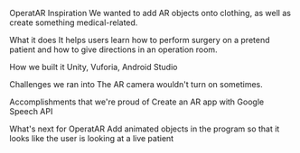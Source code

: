 OperatAR
Inspiration
We wanted to add AR objects onto clothing, as well as create something medical-related.

What it does
It helps users learn how to perform surgery on a pretend patient and how to give directions in an operation room.

How we built it
Unity, Vuforia, Android Studio

Challenges we ran into
The AR camera wouldn't turn on sometimes.

Accomplishments that we're proud of
Create an AR app with Google Speech API

What's next for OperatAR
Add animated objects in the program so that it looks like the user is looking at a live patient
